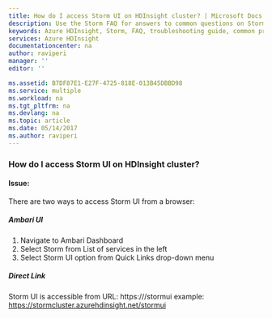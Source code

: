 ```yaml
---
title: How do I access Storm UI on HDInsight cluster? | Microsoft Docs
description: Use the Storm FAQ for answers to common questions on Storm on Azure HDInsight platform.
keywords: Azure HDInsight, Storm, FAQ, troubleshooting guide, common problems, Storm UI
services: Azure HDInsight
documentationcenter: na
author: raviperi
manager: ''
editor: ''

ms.assetid: B7DF87E1-E27F-4725-818E-013B45DBBD98
ms.service: multiple
ms.workload: na
ms.tgt_pltfrm: na
ms.devlang: na
ms.topic: article
ms.date: 05/14/2017
ms.author: raviperi
---
```


### How do I access Storm UI on HDInsight cluster?

#### Issue:
There are two ways to access Storm UI from a browser:
##### Ambari UI
1) Navigate to Ambari Dashboard
2) Select Storm from List of services in the left
3) Select Storm UI option from Quick Links drop-down menu

##### Direct Link
Storm UI is accessible from URL:
https://<ClusterDnsName>/stormui
example: https://stormcluster.azurehdinsight.net/stormui

